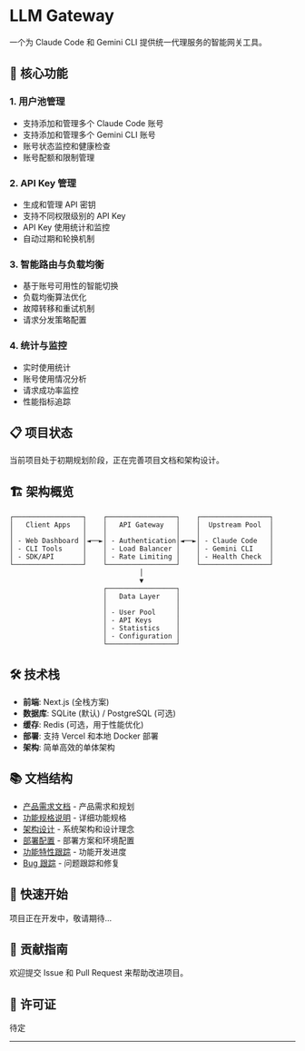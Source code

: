 # LLM Gateway


一个为 Claude Code 和 Gemini CLI 提供统一代理服务的智能网关工具。

## 🚀 核心功能

### 1. 用户池管理
- 支持添加和管理多个 Claude Code 账号
- 支持添加和管理多个 Gemini CLI 账号
- 账号状态监控和健康检查
- 账号配额和限制管理

### 2. API Key 管理
- 生成和管理 API 密钥
- 支持不同权限级别的 API Key
- API Key 使用统计和监控
- 自动过期和轮换机制

### 3. 智能路由与负载均衡
- 基于账号可用性的智能切换
- 负载均衡算法优化
- 故障转移和重试机制
- 请求分发策略配置

### 4. 统计与监控
- 实时使用统计
- 账号使用情况分析
- 请求成功率监控
- 性能指标追踪

## 📋 项目状态

当前项目处于初期规划阶段，正在完善项目文档和架构设计。

## 🏗️ 架构概览

```
┌─────────────────┐    ┌─────────────────┐    ┌─────────────────┐
│   Client Apps   │    │   API Gateway   │    │  Upstream Pool  │
│                 │    │                 │    │                 │
│ - Web Dashboard │◄──►│ - Authentication│◄──►│ - Claude Code   │
│ - CLI Tools     │    │ - Load Balancer │    │ - Gemini CLI    │
│ - SDK/API       │    │ - Rate Limiting │    │ - Health Check  │
└─────────────────┘    └─────────────────┘    └─────────────────┘
                                │
                                ▼
                       ┌─────────────────┐
                       │   Data Layer    │
                       │                 │
                       │ - User Pool     │
                       │ - API Keys      │
                       │ - Statistics    │
                       │ - Configuration │
                       └─────────────────┘
```

## 🛠️ 技术栈

- **前端**: Next.js (全栈方案)
- **数据库**: SQLite (默认) / PostgreSQL (可选)
- **缓存**: Redis (可选，用于性能优化)
- **部署**: 支持 Vercel 和本地 Docker 部署
- **架构**: 简单高效的单体架构

## 📚 文档结构

- [产品需求文档](docs/PRD.md) - 产品需求和规划
- [功能规格说明](docs/SPECS.md) - 详细功能规格
- [架构设计](docs/ARCHITECTURE.md) - 系统架构和设计理念
- [部署配置](docs/DEPLOYMENT.md) - 部署方案和环境配置
- [功能特性跟踪](docs/FEATURES.md) - 功能开发进度
- [Bug 跟踪](docs/BUGS.md) - 问题跟踪和修复

## 🚦 快速开始

项目正在开发中，敬请期待...

## 🤝 贡献指南

欢迎提交 Issue 和 Pull Request 来帮助改进项目。

## 📄 许可证

待定

---